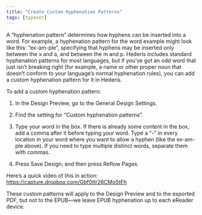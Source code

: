 ```yaml
---
title: "Create Custom Hyphenation Patterns"
tags: [typeset]
---
```

 
<html><body><section data-type="chapter" class="hsecchapter" data-hederis-type="hsecchapter" id="custom-hyphenation-patterns" data-pi-attrs="id: custom-hyphenation-patterns; data-tags: typeset;" role="doc-chapter" data-tags="typeset" data-author-name=" " data-book-title=" " title="Create Custom Hyphenation Patterns"><p class="hblkp" data-hederis-type="hblkp" id="pY6wDD5Yr">A &#8220;hyphenation pattern&#8221; determines how hyphens can be inserted into a word. For example, a hyphenation pattern for the word example might look like this: &#8220;ex-am-ple&#8221;, specifying that hyphens may be inserted only between the x and a, and between the m and p. Hederis includes standard hyphenation patterns for most languages, but if you&#8217;ve got an odd word that just isn&#8217;t breaking right (for example, a name or other proper noun that doesn&#8217;t conform to your language&#8217;s normal hyphenation rules), you can add a custom hyphenation pattern for it in Hederis.</p><p class="hblkp" data-hederis-type="hblkp" id="pMttZiMct">To add a custom hyphenation pattern:</p><ol class="hwprnumlist" data-hederis-type="hwprnumlist" id="psaiLZ1I1"><li class="hblkoli" data-hederis-type="hblkoli" id="lieYkWBqwg"><p class="hblkoli" data-hederis-type="hblklip" id="pt9og9qvY">In the Design Preview, go to the General Design Settings.</p></li><li class="hblkoli" data-hederis-type="hblkoli" id="lim7aRYBEb"><p class="hblkoli" data-hederis-type="hblklip" id="p5j3136eg">Find the setting for &#8220;Custom hyphenation patterns&#8221;.</p></li><li class="hblkoli" data-hederis-type="hblkoli" id="liG7QxJ7cP"><p class="hblkoli" data-hederis-type="hblklip" id="pxLHEP5G7">Type your word in the box. If there is already some content in the box, add a comma after it before typing your word. Type a &#8220;-&#8221; in every location in your word where you want to allow a hyphen (like the ex-am-ple above). If you need to type multiple distinct words, separate them with commas.</p></li><li class="hblkoli" data-hederis-type="hblkoli" id="lidTbHzmDv"><p class="hblkoli" data-hederis-type="hblklip" id="p3x9aXcyR">Press Save Design, and then press Reflow Pages.</p></li></ol><p class="hblkp" data-hederis-type="hblkp" id="pkn2guv6s">Here&#8217;s a quick video of this in action: <a href="https://capture.dropbox.com/Gbf0tIr26CMo5tFh" class="hspana" data-hederis-type="hspana" id="pPiSaOnbK">https://capture.dropbox.com/Gbf0tIr26CMo5tFh</a></p><p class="hblkp" data-hederis-type="hblkp" id="p0i4yl3Ay">These custom patterns will apply to the Design Preview and to the exported PDF, but not to the EPUB&#8212;we leave EPUB hyphenation up to each eReader device.</p></section></body></html>
